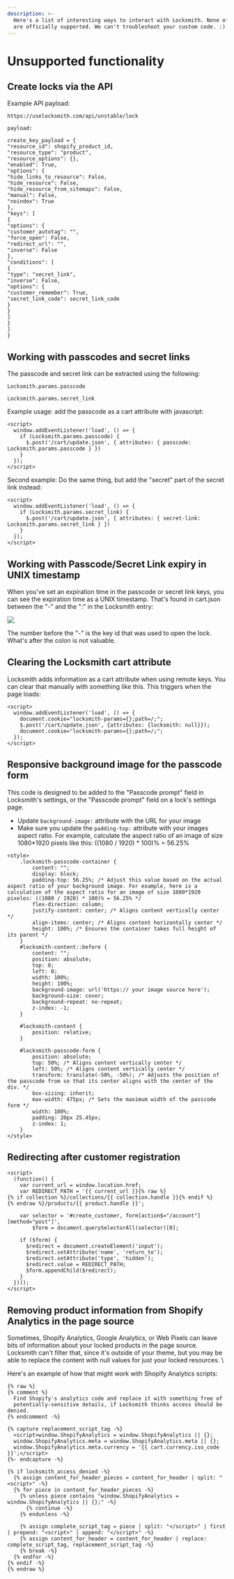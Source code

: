 ```yaml
---
description: >-
  Here's a list of interesting ways to interact with Locksmith. None of these
  are officially supported. We can't troubleshoot your custom code. :)
---
```


# Unsupported functionality

## Create locks via the API

Example API payload:&#x20;

```
https://uselocksmith.com/api/unstable/lock

payload:

create_key_payload = {
"resource_id": shopify_product_id,
"resource_type": "product",
"resource_options": {},
"enabled": True,
"options": {
"hide_links_to_resource": False,
"hide_resource": False,
"hide_resource_from_sitemaps": False,
"manual": False,
"noindex": True
},
"keys": [
{
"options": {
"customer_autotag": "",
"force_open": False,
"redirect_url": "",
"inverse": False
},
"conditions": [
{
"type": "secret_link",
"inverse": False,
"options": {
"customer_remember": True,
"secret_link_code": secret_link_code
}
}
]
}
]
}
```

## Working with passcodes and secret links

The passcode and secret link can be extracted using the following:&#x20;

`Locksmith.params.passcode`

`Locksmith.params.secret_link`

Example usage: add the passcode as a cart attribute with javascript:&#x20;

```
<script>
  window.addEventListener('load', () => {
    if (Locksmith.params.passcode) {
      $.post('/cart/update.json', { attributes: { passcode: Locksmith.params.passcode } })
    }
  });
</script>
```



Second example: Do the same thing, but add the "secret" part of the secret link instead:&#x20;

```
<script>
  window.addEventListener('load', () => {
    if (Locksmith.params.secret_link) {
      $.post('/cart/update.json', { attributes: { secret-link: Locksmith.params.secret_link } })
    }
  });
</script>
```

## Working with Passcode/Secret Link expiry in UNIX timestamp

When you've set an expiration time in the passcode or secret link keys, you can see the expiration time as a UNIX timestamp. That's found in cart.json between the "-" and the ":" in the Locksmith entry:&#x20;

![](<../.gitbook/assets/Screenshot 2023-11-01 at 3.15.13 PM.png>)

The number before the "-" is the key id that was used to open the lock. What's after the colon is not valuable.&#x20;

## Clearing the Locksmith cart attribute

Locksmith adds information as a cart attribute when using remote keys. You can clear that manually with something like this. This triggers when the page loads:&#x20;

```
<script>
  window.addEventListener('load', () => {
    document.cookie="locksmith-params={};path=/;";
    $.post('/cart/update.json', {attributes: {locksmith: null}});
    document.cookie="locksmith-params={};path=/;";
  });
</script>
```

## Responsive background image for the passcode form

This code is designed to be added to the "Passcode prompt" field in Locksmith's settings, or the "Passcode prompt" field on a lock's settings page.

* Update `background-image:` attribute with the URL for your image
* Make sure you update the `padding-top:` attribute with your images aspect ratio. For example, calculate the aspect ratio of an image of size 1080\*1920 pixels like this: ((1080 / 1920) \* 100)% = 56.25%

```
<style>
    .locksmith-passcode-container {
        content: "";
        display: block;
        padding-top: 56.25%; /* Adjust this value based on the actual aspect ratio of your background image. For example, here is a calculation of the aspect ratio for an image of size 1080*1920 pixeles: ((1080 / 1920) * 100)% = 56.25% */
        flex-direction: column;
        justify-content: center; /* Aligns content vertically center */
        align-items: center; /* Aligns content horizontally center */
        height: 100%; /* Ensures the container takes full height of its parent */
    }
    #locksmith-content::before {
        content: "";
        position: absolute;
        top: 0;
        left: 0;
        width: 100%;
        height: 100%;
        background-image: url('https:// your image source here');
        background-size: cover;
        background-repeat: no-repeat;
        z-index: -1;
    }

    #locksmith-content {
        position: relative;
    }

    #locksmith-passcode-form {
        position: absolute;
        top: 50%; /* Aligns content vertically center */
        left: 50%; /* Aligns content vertically center */
        transform: translate(-50%, -50%); /* Adjusts the position of the passcode from so that its center aligns with the center of the div. */
        box-sizing: inherit;
        max-width: 475px; /* Sets the maximum width of the passcode form */
        width: 100%;
        padding: 20px 25.45px;
        z-index: 1;
    }
</style>
```

## Redirecting after customer registration

```
<script>
  (function() {
    var current_url = window.location.href;
    var REDIRECT_PATH = '{{ current_url }}{% raw %}
{% if collection %}/collections/{{ collection.handle }}{% endif %}
{% endraw %}/products/{{ product.handle }}';

    var selector = '#create_customer, form[action$="/account"][method="post"]',
        $form = document.querySelectorAll(selector)[0];

    if ($form) {
      $redirect = document.createElement('input');
      $redirect.setAttribute('name', 'return_to');
      $redirect.setAttribute('type', 'hidden');
      $redirect.value = REDIRECT_PATH;
      $form.appendChild($redirect);
    }
  })();
</script>
```



## Removing product information from Shopify Analytics in the page source

Sometimes, Shopify Analytics, Google Analytics, or Web Pixels can leave bits of information about your locked products in the page source. Locksmith can't filter that, since it's outside of your theme, but you may be able to replace the content with null values for just your locked resources. \


Here's an example of how that might work with Shopify Analytics scripts:&#x20;

```
{% raw %}
{% comment %}
  Find Shopify's analytics code and replace it with something free of
  potentially-sensitive details, if Locksmith thinks access should be denied.
{% endcomment -%}
​
{% capture replacement_script_tag -%}
  <script>window.ShopifyAnalytics = window.ShopifyAnalytics || {};
  window.ShopifyAnalytics.meta = window.ShopifyAnalytics.meta || {};
  window.ShopifyAnalytics.meta.currency = '{{ cart.currency.iso_code }}';</script>
{%- endcapture -%}
​
{% if locksmith_access_denied -%}
  {% assign content_for_header_pieces = content_for_header | split: "<script>" -%}
  {% for piece in content_for_header_pieces -%}
    {% unless piece contains "window.ShopifyAnalytics = window.ShopifyAnalytics || {};" -%}
      {% continue -%}
    {% endunless -%}
​
    {% assign complete_script_tag = piece | split: "</script>" | first | prepend: "<script>" | append: "</script>" -%}
    {% assign content_for_header = content_for_header | replace: complete_script_tag, replacement_script_tag -%}
    {% break -%}
  {% endfor -%}
{% endif -%}
{% endraw %}

```
